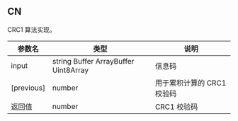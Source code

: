 ## CN

CRC1 算法实现。 

|参数名|类型|说明|
|-----|----|---|
|input|string Buffer ArrayBuffer Uint8Array|信息码|
|[previous]|number|用于累积计算的 CRC1 校验码|
|返回值|number|CRC1 校验码|
